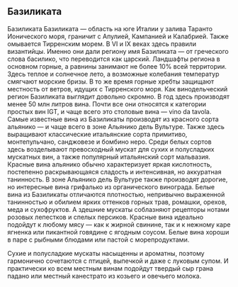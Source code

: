 ## Базиликата 

Базиликата
Базиликата — область на юге Италии у залива Таранто Ионического моря, граничит с Апулией, Кампанией и Калабрией. Также омывается Тирренским морем. В VI и IX веках здесь правили византийцы. Именно они дали региону имя Базиликата — от греческого слова басилико, что переводится как царский.
Ландшафты региона в основном горные, а равнины занимают не более 10% всей территории. Здесь теплое и солнечное лето, а возможные колебания температур смягчают морские бризы. В то же время горные хребты защищают местность от ветров, идущих с Тирренского моря. 
Как винодельческий регион Базиликата выглядит довольно скромно. В год здесь производят менее 50 млн литров вина. Почти все они относятся к категории простых вин IGT, и чаще всего это столовые вина — vino da tavola.
Самые известные вина из Базиликаты производят из красного сорта альянико — и чаще всего в зоне Альянико дель Вультуре. Также здесь выращивают классические итальянские сорта примитиво, монтепульчано, санджовезе и бомбино неро.
Среди белых сортов здесь возделывают превосходный мускат для сухих и полусладких мускатных вин, а также популярный итальянский сорт мальвазия.
Красные вина альянико обычно характеризует яркая кислотность, постепенно раскрывающаяся сладость и интенсивная, но аккуратная танинность. В зоне Альянико дель Вультуре также производят дорогие, но интересные вина грифалько из органического винограда.
Белые вина из Базиликаты отличаются плотностью, непривычно выраженной танинностью и обилием ярких оттенков горных трав, ромашки, орехов, меда и сухофруктов. А здешние мускаты соблазняют рецепторы нотами розовых лепестков и спелых персиков.
Красные вина идеально подойдут к любому мясу — как к жирной свинине, так и к нежному каре ягненка или пикантной говядине с ягодным соусом. Белые вина хороши в паре с рыбными блюдами или пастой с морепродуктами.

Сухие и полусладкие мускаты насыщенны и ароматны, поэтому гармонично сочетаются с птицей, выпечкой и даже с луковым супом. И практически ко всем местным винам подойдут твердый сыр грана падано или местный канестрато из козьего и овечьего молока.
